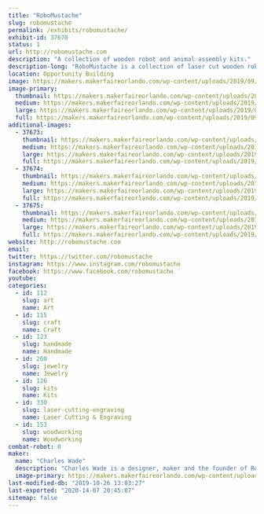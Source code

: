 ```yaml
---
title: "RoboMustache"
slug: robomustache
permalink: /exhibits/robomustache/
exhibit-id: 37670
status: 1
url: http://robomustache.com
description: "A collection of wooden robot and animal assembly kits."
description-long: "RoboMustache is a collection of laser cut wooden robot and animal assembly kits, accessories and more."
location: Opportunity Building
image: https://makers.makerfaireorlando.com/wp-content/uploads/2019/09/wade-2-1-1024x682.jpg
image-primary:
  thumbnail: https://makers.makerfaireorlando.com/wp-content/uploads/2019/09/wade-2-1-150x150.jpg
  medium: https://makers.makerfaireorlando.com/wp-content/uploads/2019/09/wade-2-1-300x200.jpg
  large: https://makers.makerfaireorlando.com/wp-content/uploads/2019/09/wade-2-1-1024x682.jpg
  full: https://makers.makerfaireorlando.com/wp-content/uploads/2019/09/wade-2-1.jpg
additional-images:
  - 37673:
    thumbnail: https://makers.makerfaireorlando.com/wp-content/uploads/2019/09/DSC0814_edit-150x150.jpg
    medium: https://makers.makerfaireorlando.com/wp-content/uploads/2019/09/DSC0814_edit-300x199.jpg
    large: https://makers.makerfaireorlando.com/wp-content/uploads/2019/09/DSC0814_edit-1024x680.jpg
    full: https://makers.makerfaireorlando.com/wp-content/uploads/2019/09/DSC0814_edit.jpg
  - 37674:
    thumbnail: https://makers.makerfaireorlando.com/wp-content/uploads/2019/09/20190513_173139-01-150x150.jpeg
    medium: https://makers.makerfaireorlando.com/wp-content/uploads/2019/09/20190513_173139-01-300x300.jpeg
    large: https://makers.makerfaireorlando.com/wp-content/uploads/2019/09/20190513_173139-01-1024x1024.jpeg
    full: https://makers.makerfaireorlando.com/wp-content/uploads/2019/09/20190513_173139-01.jpeg
  - 37675:
    thumbnail: https://makers.makerfaireorlando.com/wp-content/uploads/2019/09/20190513_173323-01-150x150.jpeg
    medium: https://makers.makerfaireorlando.com/wp-content/uploads/2019/09/20190513_173323-01-300x300.jpeg
    large: https://makers.makerfaireorlando.com/wp-content/uploads/2019/09/20190513_173323-01-1024x1024.jpeg
    full: https://makers.makerfaireorlando.com/wp-content/uploads/2019/09/20190513_173323-01.jpeg
website: http://robomustache.com
email: 
twitter: https://twitter.com/robomustache
instagram: https://www.instagram.com/robomustache
facebook: https://www.facebook.com/robomustache
youtube: 
categories:
  - id: 112
    slug: art
    name: Art
  - id: 115
    slug: craft
    name: Craft
  - id: 123
    slug: handmade
    name: Handmade
  - id: 260
    slug: jewelry
    name: Jewelry
  - id: 126
    slug: kits
    name: Kits
  - id: 330
    slug: laser-cutting-engraving
    name: Laser Cutting & Engraving
  - id: 153
    slug: woodworking
    name: Woodworking
combat-robot: 0
maker:
  name: "Charles Wade"
  description: "Charles Wade is a designer, maker and the founder of RoboMustache. "
  image-primary: https://makers.makerfaireorlando.com/wp-content/uploads/2015/06/20150612_112453-SQUARE-1024x1024.jpg
last-modified-db: "2019-10-26 13:03:27"
last-exported: "2020-14-07 20:45:07"
sitemap: false
---
```

